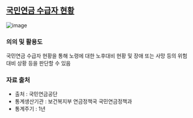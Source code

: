 ## [국민연금 수급자 현황](http://www.index.go.kr/potal/main/EachDtlPageDetail.do?idx_cd=2709&param=015)
![image](https://user-images.githubusercontent.com/100757595/171080620-b0c5ba2c-5240-4888-b84b-eb2b9cc073f5.png)
### 의의 및 활용도
국민연금 수급자 현황을 통해 노령에 대한 노후대비 현황 및 장애 또는 사망 등의 위험 대비 상황 등을 판단할 수 있음
### 자료 출처
* 출처 : 국민연금공단
* 통계생산기관 : 보건복지부 연금정책국 국민연금정책과
* 통계주기 : 1년
